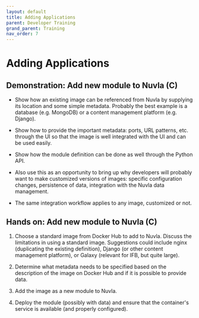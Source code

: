 ```yaml
---
layout: default
title: Adding Applications
parent: Developer Training
grand_parent: Training
nav_order: 7
---
```


Adding Applications
===================

## Demonstration: Add new module to Nuvla (C)

   - Show how an existing image can be referenced from Nuvla by
     supplying its location and some simple metadata. Probably the
     best example is a database (e.g. MongoDB) or a content management
     platform (e.g. Django).

   - Show how to provide the important metadata: ports, URL patterns,
     etc. through the UI so that the image is well integrated with the
     UI and can be used easily.

   - Show how the module definition can be done as well through the
     Python API.

   - Also use this as an opportunity to bring up why developers will
     probably want to make customized versions of images: specific
     configuration changes, persistence of data, integration with the
     Nuvla data management.

   - The same integration workflow applies to any image, customized or
     not.

## Hands on: Add new module to Nuvla (C)

   1. Choose a standard image from Docker Hub to add to Nuvla. Discuss
      the limitations in using a standard image. Suggestions could
      include nginx (duplicating the existing definition), Django (or
      other content management platform), or Galaxy (relevant for IFB,
      but quite large).

   1. Determine what metadata needs to be specified based on the
      description of the image on Docker Hub and if it is possible to
      provide data. 

   1. Add the image as a new module to Nuvla.

   1. Deploy the module (possibly with data) and ensure that the
      container's service is available (and properly configured).
